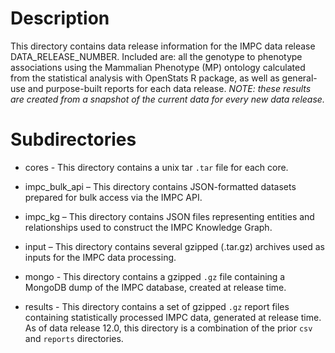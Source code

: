 # Description
This directory contains data release information 
for the IMPC data release DATA_RELEASE_NUMBER. Included are: 
all the genotype to phenotype associations 
using the Mammalian Phenotype (MP) ontology 
calculated from the statistical analysis
with OpenStats R package, as well as general-use 
and purpose-built reports for each data release. 
_NOTE: these results are created from a snapshot 
of the current data for every new data release._

# Subdirectories
- cores - This directory contains a unix tar `.tar` file
  for each core.

- impc_bulk_api – This directory contains JSON-formatted
datasets prepared for bulk access via the IMPC API.

- impc_kg – This directory contains JSON files 
representing entities and relationships used to construct 
the IMPC Knowledge Graph.

- input – This directory contains several gzipped (.tar.gz) 
archives used as inputs for the IMPC data processing.

- mongo - This directory contains a gzipped `.gz` file
  containing a MongoDB dump of the IMPC database, created
  at release time.

- results - This directory contains a set of gzipped `.gz`
  report files containing statistically processed IMPC data,
  generated at release time. As of data release 12.0, this
  directory is a combination of the prior `csv` and `reports`
  directories.
